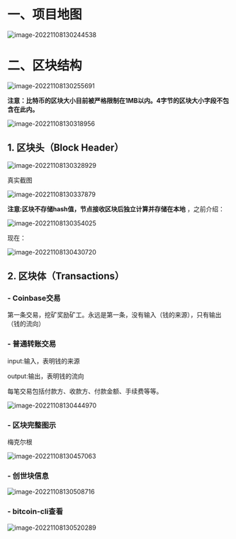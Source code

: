 # 一、项目地图

![image-20221108130244538](assets/image-20221108130244538.png)



# 二、区块结构

![image-20221108130255691](assets/image-20221108130255691.png)

**注意：比特币的区块大小目前被严格限制在1MB以内。4字节的区块大小字段不包含在此内。**

![image-20221108130318956](assets/image-20221108130318956.png)

## 1. 区块头（Block Header）

![image-20221108130328929](assets/image-20221108130328929.png)

真实截图

![image-20221108130337879](assets/image-20221108130337879.png)

**注意:区块不存储hash值，节点接收区块后独立计算并存储在本地** ，之前介绍：

![image-20221108130354025](assets/image-20221108130354025.png)

现在：

![image-20221108130430720](assets/image-20221108130430720.png)



## 2. 区块体（Transactions）

### - Coinbase交易

第一条交易，挖矿奖励矿工。永远是第一条，没有输入（钱的来源），只有输出（钱的流向）

### - 普通转账交易

input:输入，表明钱的来源

output:输出，表明钱的流向

每笔交易包括付款方、收款方、付款金额、手续费等等。

![image-20221108130444970](assets/image-20221108130444970.png)

### - 区块完整图示

梅克尔根

![image-20221108130457063](assets/image-20221108130457063.png)



### - 创世块信息

![image-20221108130508716](assets/image-20221108130508716.png)



### - bitcoin-cli查看

![image-20221108130520289](assets/image-20221108130520289.png)